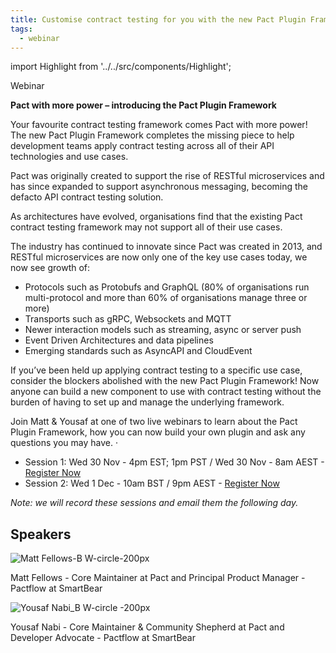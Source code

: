 ```yaml
---
title: Customise contract testing for you with the new Pact Plugin Framework
tags:
  - webinar
---
```


import Highlight from '../../src/components/Highlight';

<Highlight color="#25c2a0">Webinar</Highlight><p/>

**Pact with more power – introducing the Pact Plugin Framework**

Your favourite contract testing framework comes Pact with more power! The new Pact Plugin Framework completes the missing piece to help development teams apply contract testing across all of their API technologies and use cases.

Pact was originally created to support the rise of RESTful microservices and has since expanded to support asynchronous messaging, becoming the defacto API contract testing solution.

As architectures have evolved, organisations find that the existing Pact contract testing framework may not support all of their use cases.

The industry has continued to innovate since Pact was created in 2013, and RESTful microservices are now only one of the key use cases today, we now see growth of:

* Protocols such as Protobufs and GraphQL (80% of organisations run multi-protocol and more than 60% of organisations manage three or more)
* Transports such as gRPC, Websockets and MQTT
* Newer interaction models such as streaming, async or server push
* Event Driven Architectures and data pipelines
* Emerging standards such as AsyncAPI and CloudEvent

If you’ve been held up applying contract testing to a specific use case, consider the blockers abolished with the new Pact Plugin Framework! Now anyone can build a new component to use with contract testing without the burden of having to set up and manage the underlying framework.

Join Matt & Yousaf at one of two live webinars to learn about the Pact Plugin Framework, how you can now build your own plugin and ask any questions you may have. · 

* Session 1: Wed 30 Nov - 4pm EST; 1pm PST / Wed 30 Nov - 8am AEST - [Register Now](https://smartbear.zoom.us/webinar/register/WN_JnLf8Gm8TminRlZDkoZJXQ)
* Session 2: Wed 1 Dec - 10am BST / 9pm AEST - [Register Now](https://smartbear.zoom.us/webinar/register/WN_HESBWkhITTa5uaqCA0BGag)

*Note: we will record these sessions and email them the following day.*

Speakers
---

![Matt Fellows-B W-circle-200px](https://user-images.githubusercontent.com/70673937/197754384-2d05b939-add8-499c-8f40-3fc2af160e03.png)

Matt Fellows - Core Maintainer at Pact and Principal Product Manager - Pactflow at SmartBear

![Yousaf Nabi_B W-circle -200px](https://user-images.githubusercontent.com/70673937/197754405-896450b2-35a0-49b5-840b-35b9b8b986f3.png)

Yousaf Nabi - Core Maintainer & Community Shepherd at Pact and Developer Advocate - Pactflow at SmartBear
